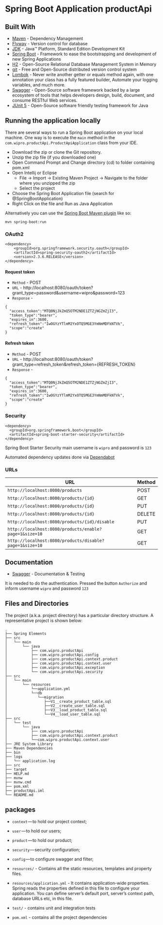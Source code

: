 # Spring Boot Application productApi

## Built With

* 	[Maven](https://maven.apache.org/) - Dependency Management
* 	[Flyway](https://flywaydb.org/) - Version control for database
* 	[JDK](http://www.oracle.com/technetwork/java/javase/downloads/jdk8-downloads-2133151.html) - Java™ Platform, Standard Edition Development Kit 
* 	[Spring Boot](https://spring.io/projects/spring-boot) - Framework to ease the bootstrapping and development of new Spring Applications
* 	[H2](https://www.h2database.com/html/main.html) - Open-Source Relational Database Management System in Memory
* 	[git](https://git-scm.com/) - Free and Open-Source distributed version control system 
* 	[Lombok](https://projectlombok.org/) - Never write another getter or equals method again, with one annotation your class has a fully featured builder, Automate your logging variables, and much more.
* 	[Swagger](https://swagger.io/) - Open-Source software framework backed by a large ecosystem of tools that helps developers design, build, document, and consume RESTful Web services.
* 	[JUnit 5](https://junit.org/junit5/) - Open-Source software friendly testing framework for Java
## Running the application locally

There are several ways to run a Spring Boot application on your local machine. One way is to execute the `main` method in the `com.wipro.productApi.ProductApiApplication` class from your IDE.

- Download the zip or clone the Git repository.
- Unzip the zip file (if you downloaded one)
- Open Command Prompt and Change directory (cd) to folder containing pom.xml
- Open Intellij or Eclipse 
   - File -> Import -> Existing Maven Project -> Navigate to the folder where you unzipped the zip
   - Select the project
- Choose the Spring Boot Application file (search for @SpringBootApplication)
- Right Click on the file and Run as Java Application

Alternatively you can use the [Spring Boot Maven plugin](https://docs.spring.io/spring-boot/docs/current/reference/html/build-tool-plugins-maven-plugin.html) like so:

```shell
mvn spring-boot:run
```

### OAuth2

```
<dependency>
    <groupId>org.springframework.security.oauth</groupId>
    <artifactId>spring-security-oauth2</artifactId>
    <version>2.3.6.RELEASE</version>
</dependency>
```

#### Request token
- `Method` - POST
- `URL` - http://localhost:8080/oauth/token?grant_type=password&username=wipro&password=123
- `Response` - 
```
{
  "access_token":"MTQ0NjJkZmQ5OTM2NDE1ZTZjNGZmZjI3",
  "token_type":"bearer",
  "expires_in":3600,
  "refresh_token":"IwOGYzYTlmM2YxOTQ5MGE3YmNmMDFkNTVk",
  "scope":"create"
}
```

#### Refresh token
- `Method` - POST
- `URL` - http://localhost:8080/oauth/token?grant_type=refresh_token&refresh_token={REFRESH_TOKEN}
- `Response` - 
```
{
  "access_token":"MTQ0NjJkZmQ5OTM2NDE1ZTZjNGZmZjI3",
  "token_type":"bearer",
  "expires_in":3600,
  "refresh_token":"IwOGYzYTlmM2YxOTQ5MGE3YmNmMDFkNTVk",
  "scope":"create"
}
```

### Security

```
<dependency>
  <groupId>org.springframework.boot</groupId>
  <artifactId>spring-boot-starter-security</artifactId>
</dependency>
```

Spring Boot Starter Security main username is `wipro` and password is `123`


Automated dependency updates done via [Dependabot](https://dependabot.com/)

### URLs

|  URL |  Method |
|----------|--------------|
|`http://localhost:8080/products`                                | POST |
|`http://localhost:8080/products/{id}`                           | GET | 
|`http://localhost:8080/products/{id}`                           | PUT | 
|`http://localhost:8080/products/{id}`                           | DELETE |
|`http://localhost:8080/products/{id}/disable`                   | PUT | 
|`http://localhost:8080/products/enable?page=1&size=10`          | GET | 
|`http://localhost:8080/products/disable?page=1&size=10`         | GET | 

## Documentation

* [Swagger](http://localhost:8080/swagger-ui.html) - Documentation & Testing

It is needed to do the authentication.
Pressed the button `Authorize` and inform username `wipro` and password `123`

## Files and Directories

The project (a.k.a. project directory) has a particular directory structure. A representative project is shown below:

```
.
├── Spring Elements
├── src
│   └── main
│       └── java
│           ├── com.wipro.productApi
│           ├── com.wipro.productApi.config
│           ├── com.wipro.productApi.context.product
│           ├── com.wipro.productApi.context.user
│           ├── com.wipro.productApi.exception
│           └── com.wipro.productApi.security
├── src
│   └── main
│       └── resources
│           └──application.yml
│           └──db
│              └──migration
│                 ├──V1__create_product_table.sql
│                 ├──V2__create_user_table.sql
│                 ├──V3__load_product_table.sql
│                 └──V4__load_user_table.sql
├── src
│   └── test
│       └── java
│           ├── com.wipro.productApi
│           ├── com.wipro.productApi.context.product
│           └──com.wipro.productApi.context.user
├── JRE System Library
├── Maven Dependencies
├── bin
├── logs
│   └── application.log
├── src
├── target
├── HELP.md
├── mvnw
├── mvnw.cmd
├── pom.xml
├── productApi.iml
└── README.md
```

## packages

- `context` — to hold our project context;
- `user` — to hold our users;
- `product` — to hold our product;
- `security` — security configuration;
- `config` — to configure swagger and filter;

- `resources/` - Contains all the static resources, templates and property files.
- `resources/application.yml` - It contains application-wide properties. Spring reads the properties defined in this file to configure your application. You can define server’s default port, server’s context path, database URLs etc, in this file.

- `test/` - contains unit and integration tests

- `pom.xml` - contains all the project dependencies
